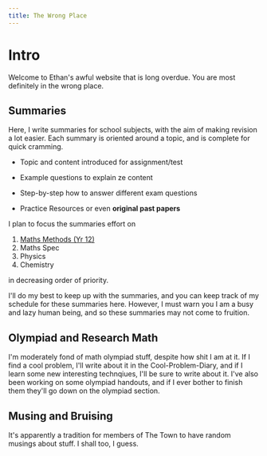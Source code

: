 ```yaml
---
title: The Wrong Place
---
```

# Intro

Welcome to Ethan's awful website that is long overdue. You are most definitely in the wrong place.

## Summaries
Here, I write summaries for school subjects, with the aim of making revision a lot easier. Each summary is oriented around a topic, and is complete for quick cramming.
- Topic and content introduced for assignment/test
* Example questions to explain ze content
+ Step-by-step how to answer different exam questions
- Practice Resources or even **original past papers**

I plan to focus the summaries effort on
1. [Maths Methods (Yr 12)](docs/bank/ATMAM.md)
2. Maths Spec
3. Physics
4. Chemistry

in decreasing order of priority.

I'll do my best to keep up with the summaries, and you can keep track of my schedule for these summaries here. However, I must warn you I am a busy and lazy human being, and so these summaries may not come to fruition.

## Olympiad and Research Math
I'm moderately fond of math olympiad stuff, despite how shit I am at it. If I find a cool problem, I'll write about it in the Cool-Problem-Diary, and if I learn some new interesting technqiues, I'll be sure to write about it. I've also been working on some olympiad handouts, and if I ever bother to finish them they'll go down on the olympiad section.

## Musing and Bruising
It's apparently a tradition for members of The Town to have random musings about stuff. I shall too, I guess.